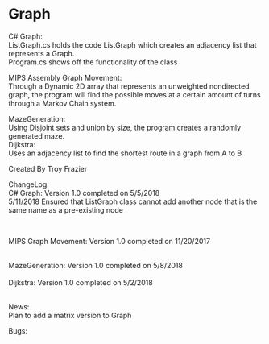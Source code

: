 # Graph
C# Graph:  <br />
  ListGraph.cs holds the code ListGraph which creates an adjacency list that represents a Graph. <br />
  Program.cs shows off the functionality of the class <br />
  
MIPS Assembly Graph Movement: <br />
  Through a Dynamic 2D array that represents an unweighted nondirected graph, the program will find the possible moves at a certain amount of turns through a Markov Chain system. <br />
  
MazeGeneration: <br />
  Using Disjoint sets and union by size, the program creates a randomly generated maze.<br />
Dijkstra: <br />
  Uses an adjacency list to find the shortest route in a graph from A to B <br />

Created By Troy Frazier <br />

ChangeLog: <br />
C# Graph: Version 1.0 completed on 5/5/2018<br />
5/11/2018 Ensured that ListGraph class cannot add another node that is the same name as a pre-existing node<br />

<br />

MIPS Graph Movement: Version 1.0 completed on 11/20/2017<br />

<br />
MazeGeneration: Version 1.0 completed on 5/8/2018<br />

<br />
Dijkstra: Version 1.0 completed on 5/2/2018 <br />

<br />

News:<br />
Plan to add a matrix version to Graph<br />

Bugs:<br />
